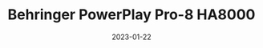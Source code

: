 ---
title: "Behringer PowerPlay Pro-8 HA8000"
linkTitle: "Behringer Pro-8 HA8000"
date: 2023-01-22
weight: 2
description: >
  En beskrivelse av defekt øreklaff-forsterker.
---